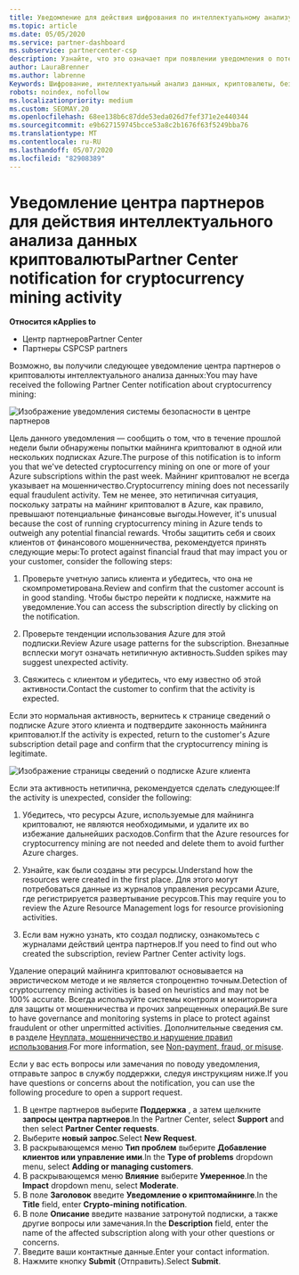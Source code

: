 ```yaml
---
title: Уведомление для действия шифрования по интеллектуальному анализу
ms.topic: article
ms.date: 05/05/2020
ms.service: partner-dashboard
ms.subservice: partnercenter-csp
description: Узнайте, что это означает при появлении уведомления о потенциальном криптовалюты интеллектуального анализа данных (или шифровании с помощью шифрования) в одной или нескольких подписках Azure.
author: LauraBrenner
ms.author: labrenne
Keywords: Шифрование, интеллектуальный анализ данных, криптовалюты, безопасность
robots: noindex, nofollow
ms.localizationpriority: medium
ms.custom: SEOMAY.20
ms.openlocfilehash: 68ee138b6c87dde53eda026d7fef371e2e440344
ms.sourcegitcommit: e9b627159745bcce53a8c2b1676f63f5249bba76
ms.translationtype: MT
ms.contentlocale: ru-RU
ms.lasthandoff: 05/07/2020
ms.locfileid: "82908389"
---
```

# <a name="partner-center-notification-for-cryptocurrency-mining-activity"></a><span data-ttu-id="f145c-104">Уведомление центра партнеров для действия интеллектуального анализа данных криптовалюты</span><span class="sxs-lookup"><span data-stu-id="f145c-104">Partner Center notification for cryptocurrency mining activity</span></span>

<span data-ttu-id="f145c-105">**Относится к**</span><span class="sxs-lookup"><span data-stu-id="f145c-105">**Applies to**</span></span>

-  <span data-ttu-id="f145c-106">Центр партнеров</span><span class="sxs-lookup"><span data-stu-id="f145c-106">Partner Center</span></span>
-  <span data-ttu-id="f145c-107">Партнеры CSP</span><span class="sxs-lookup"><span data-stu-id="f145c-107">CSP partners</span></span>

<span data-ttu-id="f145c-108">Возможно, вы получили следующее уведомление центра партнеров о криптовалюты интеллектуального анализа данных:</span><span class="sxs-lookup"><span data-stu-id="f145c-108">You may have received the following Partner Center notification about cryptocurrency mining:</span></span>
 
![Изображение уведомления системы безопасности в центре партнеров](images/crypto1.png)

<span data-ttu-id="f145c-110">Цель данного уведомления — сообщить о том, что в течение прошлой недели были обнаружены попытки майнинга криптовалют в одной или нескольких подписках Azure.</span><span class="sxs-lookup"><span data-stu-id="f145c-110">The purpose of this notification is to inform you that we've detected cryptocurrency mining on one or more of your Azure subscriptions within the past week.</span></span> <span data-ttu-id="f145c-111">Майнинг криптовалют не всегда указывает на мошенничество.</span><span class="sxs-lookup"><span data-stu-id="f145c-111">Cryptocurrency mining does not necessarily equal fraudulent activity.</span></span> <span data-ttu-id="f145c-112">Тем не менее, это нетипичная ситуация, поскольку затраты на майнинг криптовалют в Azure, как правило, превышают потенциальные финансовые выгоды.</span><span class="sxs-lookup"><span data-stu-id="f145c-112">However, it's unusual because the cost of running cryptocurrency mining in Azure tends to outweigh any potential financial rewards.</span></span> <span data-ttu-id="f145c-113">Чтобы защитить себя и своих клиентов от финансового мошенничества, рекомендуется принять следующие меры:</span><span class="sxs-lookup"><span data-stu-id="f145c-113">To protect against financial fraud that may impact you or your customer, consider the following steps:</span></span>

1.  <span data-ttu-id="f145c-114">Проверьте учетную запись клиента и убедитесь, что она не скомпрометирована.</span><span class="sxs-lookup"><span data-stu-id="f145c-114">Review and confirm that the customer account is in good standing.</span></span> <span data-ttu-id="f145c-115">Чтобы быстро перейти к подписке, нажмите на уведомление.</span><span class="sxs-lookup"><span data-stu-id="f145c-115">You can access the subscription directly by clicking on the notification.</span></span>

2.  <span data-ttu-id="f145c-116">Проверьте тенденции использования Azure для этой подписки.</span><span class="sxs-lookup"><span data-stu-id="f145c-116">Review Azure usage patterns for the subscription.</span></span> <span data-ttu-id="f145c-117">Внезапные всплески могут означать нетипичную активность.</span><span class="sxs-lookup"><span data-stu-id="f145c-117">Sudden spikes may suggest unexpected activity.</span></span>

3.  <span data-ttu-id="f145c-118">Свяжитесь с клиентом и убедитесь, что ему известно об этой активности.</span><span class="sxs-lookup"><span data-stu-id="f145c-118">Contact the customer to confirm that the activity is expected.</span></span>

<span data-ttu-id="f145c-119">Если это нормальная активность, вернитесь к странице сведений о подписке Azure этого клиента и подтвердите законность майнинга криптовалют.</span><span class="sxs-lookup"><span data-stu-id="f145c-119">If the activity is expected, return to the customer's Azure subscription detail page and confirm that the cryptocurrency mining is legitimate.</span></span> 


![Изображение страницы сведений о подписке Azure клиента](images/crypto2.png)

<span data-ttu-id="f145c-121">Если эта активность нетипична, рекомендуется сделать следующее:</span><span class="sxs-lookup"><span data-stu-id="f145c-121">If the activity is unexpected, consider the following:</span></span>

1.  <span data-ttu-id="f145c-122">Убедитесь, что ресурсы Azure, используемые для майнинга криптовалют, не являются необходимыми, и удалите их во избежание дальнейших расходов.</span><span class="sxs-lookup"><span data-stu-id="f145c-122">Confirm that the Azure resources for cryptocurrency mining are not needed and delete them to avoid further Azure charges.</span></span>

2.  <span data-ttu-id="f145c-123">Узнайте, как были созданы эти ресурсы.</span><span class="sxs-lookup"><span data-stu-id="f145c-123">Understand how the resources were created in the first place.</span></span> <span data-ttu-id="f145c-124">Для этого могут потребоваться данные из журналов управления ресурсами Azure, где регистрируется развертывание ресурсов.</span><span class="sxs-lookup"><span data-stu-id="f145c-124">This may require you to review the Azure Resource Management logs for resource provisioning activities.</span></span>

3.  <span data-ttu-id="f145c-125">Если вам нужно узнать, кто создал подписку, ознакомьтесь с журналами действий центра партнеров.</span><span class="sxs-lookup"><span data-stu-id="f145c-125">If you need to find out who created the subscription, review Partner Center activity logs.</span></span>

<span data-ttu-id="f145c-126">Удаление операций майнинга криптовалют основывается на эвристическом методе и не является стопроцентно точным.</span><span class="sxs-lookup"><span data-stu-id="f145c-126">Detection of cryptocurrency mining activities is based on heuristics and may not be 100% accurate.</span></span> <span data-ttu-id="f145c-127">Всегда используйте системы контроля и мониторинга для защиты от мошенничества и прочих запрещенных операций.</span><span class="sxs-lookup"><span data-stu-id="f145c-127">Be sure to have governance and monitoring systems in place to protect against fraudulent or other unpermitted activities.</span></span> <span data-ttu-id="f145c-128">Дополнительные сведения см. в разделе [Неуплата, мошенничество и нарушение правил использования](https://docs.microsoft.com/partner-center/non-payment--fraud--or-misuse).</span><span class="sxs-lookup"><span data-stu-id="f145c-128">For more information, see [Non-payment, fraud, or misuse](https://docs.microsoft.com/partner-center/non-payment--fraud--or-misuse).</span></span>

<span data-ttu-id="f145c-129">Если у вас есть вопросы или замечания по поводу уведомления, отправьте запрос в службу поддержки, следуя инструкциям ниже.</span><span class="sxs-lookup"><span data-stu-id="f145c-129">If you have questions or concerns about the notification, you can use the following procedure to open a support request.</span></span>

1.  <span data-ttu-id="f145c-130">В центре партнеров выберите **Поддержка** , а затем щелкните **запросы центра партнеров**.</span><span class="sxs-lookup"><span data-stu-id="f145c-130">In the Partner Center, select **Support** and then select **Partner Center requests**.</span></span>
3.  <span data-ttu-id="f145c-131">Выберите **новый запрос**.</span><span class="sxs-lookup"><span data-stu-id="f145c-131">Select **New Request**.</span></span> 
4.  <span data-ttu-id="f145c-132">В раскрывающемся меню **Тип проблем** выберите **Добавление клиентов или управление ими**.</span><span class="sxs-lookup"><span data-stu-id="f145c-132">In the **Type of problems** dropdown menu, select **Adding or managing customers**.</span></span>
5.  <span data-ttu-id="f145c-133">В раскрывающемся меню **Влияние** выберите **Умеренное**.</span><span class="sxs-lookup"><span data-stu-id="f145c-133">In the **Impact** dropdown menu, select **Moderate**.</span></span>
6.  <span data-ttu-id="f145c-134">В поле **Заголовок** введите **Уведомление о криптомайнинге**.</span><span class="sxs-lookup"><span data-stu-id="f145c-134">In the **Title** field, enter **Crypto-mining notification**.</span></span>
7.  <span data-ttu-id="f145c-135">В поле **Описание** введите название затронутой подписки, а также другие вопросы или замечания.</span><span class="sxs-lookup"><span data-stu-id="f145c-135">In the **Description** field, enter the name of the affected subscription along with your other questions or concerns.</span></span> 
8.  <span data-ttu-id="f145c-136">Введите ваши контактные данные.</span><span class="sxs-lookup"><span data-stu-id="f145c-136">Enter your contact information.</span></span>
9.  <span data-ttu-id="f145c-137">Нажмите кнопку **Submit** (Отправить).</span><span class="sxs-lookup"><span data-stu-id="f145c-137">Select **Submit**.</span></span>



